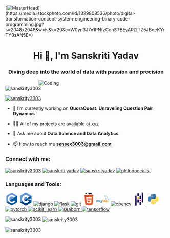 [![MasterHead](https://1.bp.blogspot.com/-7A4WynwLsM...)](https://media.istockphoto.com/id/1329808536/photo/digital-transformation-concept-system-engineering-binary-code-programming.jpg?s=2048x2048&w=is&k=20&c=W0yn3J7x1PNfzCqhSTBEyARt2TZ5JBqeKYrTY8sAN5E=)
<h1 align="center">Hi 👋, I'm Sanskriti Yadav</h1>
<h3 align="center">Diving deep into the world of data with passion and precision</h3>
<img align="right" alt="Coding" width="400" src="https://media2.giphy.com/media/v1.Y2lkPTc5MGI3NjExMHh2ZG1rbXJyeXhteTJtNDVicXY2bDd6bjQ1ZmdmODhkNTlycTV5NyZlcD12MV9pbnRlcm5hbF9naWZfYnlfaWQmY3Q9Zw/LaVp0AyqR5bGsC5Cbm/giphy.gif">


<p align="left"> <img src="https://komarev.com/ghpvc/?username=sanskrity3003&label=Profile%20views&color=0e75b6&style=flat" alt="sanskrity3003" /> </p>

<p align="left"> <a href="https://twitter.com/sanskrity3003" target="blank"><img src="https://img.shields.io/twitter/follow/sanskrity3003?logo=twitter&style=for-the-badge" alt="sanskrity3003" /></a> </p>

- 🔭 I’m currently working on **QuoraQuest: Unraveling Question Pair Dynamics**

- 👨‍💻 All of my projects are available at [xyz](xyz)

- 💬 Ask me about **Data Science and Data Analytics**

- 📫 How to reach me **sensex3003@gmail.com**

<h3 align="left">Connect with me:</h3>
<p align="left">
<a href="https://twitter.com/sanskrity3003" target="blank"><img align="center" src="https://raw.githubusercontent.com/rahuldkjain/github-profile-readme-generator/master/src/images/icons/Social/twitter.svg" alt="sanskrity3003" height="30" width="40" /></a>
<a href="https://linkedin.com/in/sanskriti yadav" target="blank"><img align="center" src="https://raw.githubusercontent.com/rahuldkjain/github-profile-readme-generator/master/src/images/icons/Social/linked-in-alt.svg" alt="sanskriti yadav" height="30" width="40" /></a>
<a href="https://kaggle.com/sanskrityadav" target="blank"><img align="center" src="https://raw.githubusercontent.com/rahuldkjain/github-profile-readme-generator/master/src/images/icons/Social/kaggle.svg" alt="sanskrityadav" height="30" width="40" /></a>
<a href="https://instagram.com/philoooocalist" target="blank"><img align="center" src="https://raw.githubusercontent.com/rahuldkjain/github-profile-readme-generator/master/src/images/icons/Social/instagram.svg" alt="philoooocalist" height="30" width="40" /></a>
</p>

<h3 align="left">Languages and Tools:</h3>
<p align="left"> <a href="https://www.cprogramming.com/" target="_blank" rel="noreferrer"> <img src="https://raw.githubusercontent.com/devicons/devicon/master/icons/c/c-original.svg" alt="c" width="40" height="40"/> </a> <a href="https://www.w3schools.com/cpp/" target="_blank" rel="noreferrer"> <img src="https://raw.githubusercontent.com/devicons/devicon/master/icons/cplusplus/cplusplus-original.svg" alt="cplusplus" width="40" height="40"/> </a> <a href="https://www.djangoproject.com/" target="_blank" rel="noreferrer"> <img src="https://cdn.worldvectorlogo.com/logos/django.svg" alt="django" width="40" height="40"/> </a> <a href="https://flask.palletsprojects.com/" target="_blank" rel="noreferrer"> <img src="https://www.vectorlogo.zone/logos/pocoo_flask/pocoo_flask-icon.svg" alt="flask" width="40" height="40"/> </a> <a href="https://git-scm.com/" target="_blank" rel="noreferrer"> <img src="https://www.vectorlogo.zone/logos/git-scm/git-scm-icon.svg" alt="git" width="40" height="40"/> </a> <a href="https://www.w3.org/html/" target="_blank" rel="noreferrer"> <img src="https://raw.githubusercontent.com/devicons/devicon/master/icons/html5/html5-original-wordmark.svg" alt="html5" width="40" height="40"/> </a> <a href="https://www.mysql.com/" target="_blank" rel="noreferrer"> <img src="https://raw.githubusercontent.com/devicons/devicon/master/icons/mysql/mysql-original-wordmark.svg" alt="mysql" width="40" height="40"/> </a> <a href="https://opencv.org/" target="_blank" rel="noreferrer"> <img src="https://www.vectorlogo.zone/logos/opencv/opencv-icon.svg" alt="opencv" width="40" height="40"/> </a> <a href="https://pandas.pydata.org/" target="_blank" rel="noreferrer"> <img src="https://raw.githubusercontent.com/devicons/devicon/2ae2a900d2f041da66e950e4d48052658d850630/icons/pandas/pandas-original.svg" alt="pandas" width="40" height="40"/> </a> <a href="https://www.python.org" target="_blank" rel="noreferrer"> <img src="https://raw.githubusercontent.com/devicons/devicon/master/icons/python/python-original.svg" alt="python" width="40" height="40"/> </a> <a href="https://pytorch.org/" target="_blank" rel="noreferrer"> <img src="https://www.vectorlogo.zone/logos/pytorch/pytorch-icon.svg" alt="pytorch" width="40" height="40"/> </a> <a href="https://scikit-learn.org/" target="_blank" rel="noreferrer"> <img src="https://upload.wikimedia.org/wikipedia/commons/0/05/Scikit_learn_logo_small.svg" alt="scikit_learn" width="40" height="40"/> </a> <a href="https://seaborn.pydata.org/" target="_blank" rel="noreferrer"> <img src="https://seaborn.pydata.org/_images/logo-mark-lightbg.svg" alt="seaborn" width="40" height="40"/> </a> <a href="https://www.tensorflow.org" target="_blank" rel="noreferrer"> <img src="https://www.vectorlogo.zone/logos/tensorflow/tensorflow-icon.svg" alt="tensorflow" width="40" height="40"/> </a> </p>

<p><img align="left" src="https://github-readme-stats.vercel.app/api/top-langs?username=sanskrity3003&show_icons=true&locale=en&layout=compact" alt="sanskrity3003" /></p>

<p>&nbsp;<img align="center" src="https://github-readme-stats.vercel.app/api?username=sanskrity3003&show_icons=true&locale=en" alt="sanskrity3003" /></p>

<p><img align="center" src="https://github-readme-streak-stats.herokuapp.com/?user=sanskrity3003&" alt="sanskrity3003" /></p>
